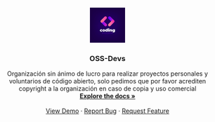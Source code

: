 <br />
<div align="center">
  <a href="https://github.com/OSS-Devs/.github">
    <img src="images/logo.jpg" alt="Logo" width="80" height="80">
  </a>

<h3 align="center">OSS-Devs</h3>

  <p align="center">
    Organización sin ánimo de lucro para realizar proyectos personales y voluntarios de código abierto, solo pedimos que por favor acrediten copyright a la organización en caso de copia y uso comercial
    <br />
    <a href="https://github.com/OSS-Devs/.github"><strong>Explore the docs »</strong></a>
    <br />
    <br />
    <a href="https://github.com/OSS-Devs/.github">View Demo</a>
    &middot;
    <a href="https://github.com/OSS-Devs/.github/issues/new?labels=bug&template=bug-report---.md">Report Bug</a>
    &middot;
    <a href="https://github.com/OSS-Devs/.github/issues/new?labels=enhancement&template=feature-request---.md">Request Feature</a>
  </p>
</div>

